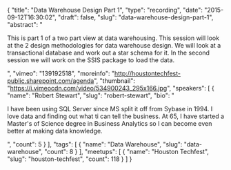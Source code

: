 {
  "title": "Data Warehouse Design Part 1",
  "type": "recording",
  "date": "2015-09-12T16:30:02",
  "draft": false,
  "slug": "data-warehouse-design-part-1",
  "abstract": "<p>This is part 1 of a two part view at data warehousing. This session will look at the 2 design methodologies for data warehouse design. We will look at a transactional database and work out a star schema for it. In the second session we will work on the SSIS package to load the data.</p>",
  "vimeo": "139192518",
  "moreinfo": "http://houstontechfest-public.sharepoint.com/agenda",
  "thumbnail": "https://i.vimeocdn.com/video/534900243_295x166.jpg",
  "speakers": [
    {
      "name": "Robert Stewart",
      "slug": "robert-stewart",
      "bio": "<p>I have been using SQL Server since MS split it off from Sybase in 1994. I love data and finding out what ti can tell the business. At 65, I have started a Master's of Science degree in Business Analytics so I can become even better at making data knowledge.</p>",
      "count": 5
    }
  ],
  "tags": [
    {
      "name": "Data Warehouse",
      "slug": "data-warehouse",
      "count": 8
    }
  ],
  "meetups": [
    {
      "name": "Houston Techfest",
      "slug": "houston-techfest",
      "count": 118
    }
  ]
}